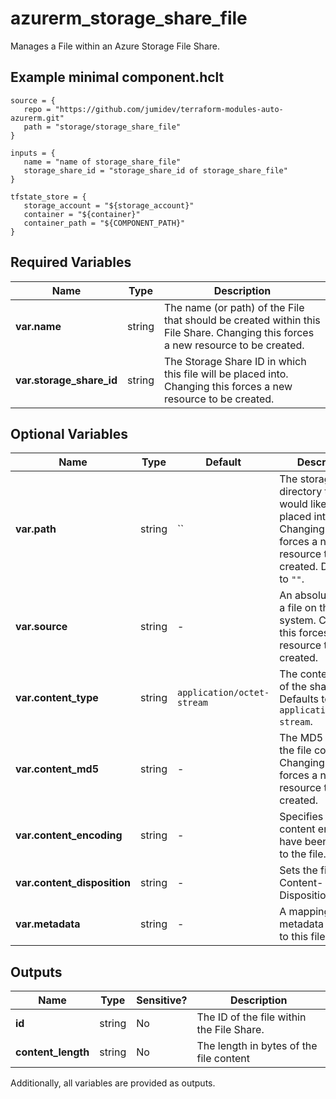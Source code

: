 # azurerm_storage_share_file

Manages a File within an Azure Storage File Share.

## Example minimal component.hclt

```hcl
source = {
   repo = "https://github.com/jumidev/terraform-modules-auto-azurerm.git" 
   path = "storage/storage_share_file" 
}

inputs = {
   name = "name of storage_share_file" 
   storage_share_id = "storage_share_id of storage_share_file" 
}

tfstate_store = {
   storage_account = "${storage_account}" 
   container = "${container}" 
   container_path = "${COMPONENT_PATH}" 
}

```

## Required Variables

| Name | Type |  Description |
| ---- | --------- |  ----------- |
| **var.name** | string |  The name (or path) of the File that should be created within this File Share. Changing this forces a new resource to be created. | 
| **var.storage_share_id** | string |  The Storage Share ID in which this file will be placed into. Changing this forces a new resource to be created. | 

## Optional Variables

| Name | Type |  Default  |  Description |
| ---- | --------- |  ----------- | ----------- |
| **var.path** | string |  ``  |  The storage share directory that you would like the file placed into. Changing this forces a new resource to be created. Defaults to `""`. | 
| **var.source** | string |  -  |  An absolute path to a file on the local system. Changing this forces a new resource to be created. | 
| **var.content_type** | string |  `application/octet-stream`  |  The content type of the share file. Defaults to `application/octet-stream`. | 
| **var.content_md5** | string |  -  |  The MD5 sum of the file contents. Changing this forces a new resource to be created. | 
| **var.content_encoding** | string |  -  |  Specifies which content encodings have been applied to the file. | 
| **var.content_disposition** | string |  -  |  Sets the file’s Content-Disposition header. | 
| **var.metadata** | string |  -  |  A mapping of metadata to assign to this file. | 



## Outputs

| Name | Type | Sensitive? | Description |
| ---- | ---- | --------- | --------- |
| **id** | string | No  | The ID of the file within the File Share. | 
| **content_length** | string | No  | The length in bytes of the file content | 

Additionally, all variables are provided as outputs.
